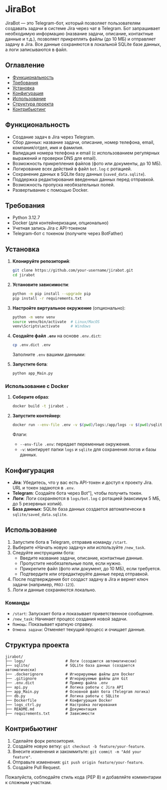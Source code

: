 # JiraBot

JiraBot — это Telegram-бот, который позволяет пользователям создавать задачи в системе Jira через чат в Telegram. Бот запрашивает необходимую информацию (название задачи, описание, контактные данные и т.д.), позволяет прикреплять файлы (до 10 МБ) и отправляет задачу в Jira. Все данные сохраняются в локальной SQLite базе данных, а логи записываются в файл.

## Оглавление
- [Функциональность](#функциональность)
- [Требования](#требования)
- [Установка](#установка)
- [Конфигурация](#конфигурация)
- [Использование](#использование)
- [Структура проекта](#структура-проекта)
- [Контрибьютинг](#контрибьютинг)

## Функциональность
- Создание задач в Jira через Telegram.
- Сбор данных: название задачи, описание, номер телефона, email, компания/отдел, имя и фамилия.
- Валидация номера телефона и email (с использованием регулярных выражений и проверки DNS для email).
- Возможность прикрепления файлов (фото или документы, до 10 МБ).
- Логирование всех действий в файл `bot.log` с ротацией.
- Сохранение данных в SQLite базу данных (`saved_data.sqlite`).
- Поддержка редактирования введенных данных перед отправкой.
- Возможность пропуска необязательных полей.
- Развертывание с помощью Docker.

## Требования
- Python 3.12.7
- Docker (для контейнеризации, опционально)
- Учетная запись Jira с API-токеном
- Telegram-бот с токеном (получите через BotFather)

## Установка

1. **Клонируйте репозиторий**:
   ```bash
   git clone https://github.com/your-username/jirabot.git
   cd jirabot
   ```

2. **Установите зависимости**:
   ```bash
   python -m pip install --upgrade pip
   pip install -r requirements.txt
   ```

3. **Настройте виртуальное окружение** (опционально):
   ```bash
   python -m venv venv
   source venv/bin/activate  # Linux/MacOS
   venv\Scripts\activate     # Windows
   ```

4. **Создайте файл `.env`** на основе `.env.dict`:
   ```bash
   cp .env.dict .env
   ```
   Заполните `.env` вашими данными:

5. **Запустите бота**:
   ```bash
   python app_Main.py
   ```

### Использование с Docker
1. **Соберите образ**:
   ```bash
   docker build -t jirabot .
   ```

2. **Запустите контейнер**:
   ```bash
   docker run --env-file .env -v $(pwd)/logs:/app/logs -v $(pwd)/sqlite:/app/sqlite jirabot
   ```

   Флаги:
   - `--env-file .env`: передает переменные окружения.
   - `-v`: монтирует папки `logs` и `sqlite` для сохранения логов и базы данных.

## Конфигурация
- **Jira**: Убедитесь, что у вас есть API-токен и доступ к проекту Jira. URL и токен задаются в `.env`.
- **Telegram**: Создайте бота через Bot\"], чтобы получить токен.
- **Логи**: Логи сохраняются в `logs/bot.log` с ротацией (максимум 5 МБ, до 5 резервных копий).
- **База данных**: SQLite база данных создается автоматически в `sqlite/saved_data.sqlite`.

## Использование
1. Запустите бота в Telegram, отправив команду `/start`.
2. Выберите «Начать новую задачу» или используйте `/new_task`.
3. Следуйте инструкциям бота:
   - Введите название задачи, описание, контактные данные.
   - Пропустите необязательные поля, если нужно.
   - Прикрепите файл (фото или документ, до 10 МБ), если требуется.
   - Подтвердите или отредактируйте данные перед отправкой.
4. После подтверждения бот создаст задачу в Jira и вернет ключ задачи (например, `PROJ-123`).
5. Логи и данные сохраняются локально.

### Команды
- `/start`: Запускает бота и показывает приветственное сообщение.
- `/new_task`: Начинает процесс создания новой задачи.
- `Помощь`: Показывает краткую справку.
- `Отмена задачи`: Отменяет текущий процесс и очищает данные.

## Структура проекта
```
jirabot/
├── logs/                  # Логи (создаются автоматически)
├── sqlite/                # SQLite база данных (создается автоматически)
├── .dockerignore          # Игнорируемые файлы для Docker
├── .gitignore             # Игнорируемые файлы для Git
├── .env.dict              # Пример файла .env
├── api.py                 # Логика работы с Jira API
├── app_Main.py            # Основной файл бота (Telegram логика)
├── db.py                  # Логика работы с SQLite
├── Dockerfile             # Конфигурация Docker
├── logs_ctrl.py           # Настройка логирования
├── README.md              # Документация
├── requirements.txt       # Зависимости
```

## Контрибьютинг
1. Сделайте форк репозитория.
2. Создайте новую ветку: `git checkout -b feature/your-feature`.
3. Внесите изменения и закоммитьте: `git commit -m "Add your feature"`.
4. Отправьте изменения: `git push origin feature/your-feature`.
5. Создайте Pull Request.

Пожалуйста, соблюдайте стиль кода (PEP 8) и добавляйте комментарии к сложным участкам.
